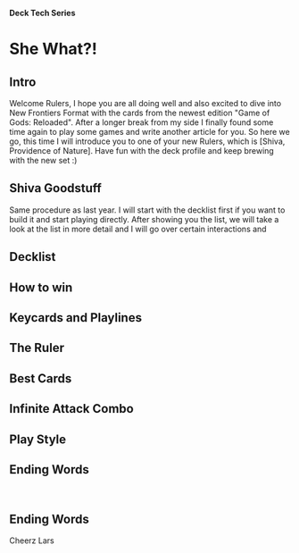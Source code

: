 **Deck Tech Series**

# She What?!

## Intro

Welcome Rulers, 
I hope you are all doing well and also excited to dive into New Frontiers Format with 
the cards from the newest edition "Game of Gods: Reloaded". After a longer break from my side I finally 
found some time again to play some games and write another article for you. 
So here we go, this time I will introduce you to one of your new Rulers,
which is [Shiva, Providence of Nature]. 
Have fun with the deck profile and keep brewing with the new set :)

 	
## Shiva Goodstuff
Same procedure as last year. I will start with the decklist first if you want to build it and start 
playing directly. After showing you the list, we will take a look at the list in more detail and I will 
go over certain interactions and
	
## Decklist	
## How to win	
## Keycards and Playlines	
## The Ruler	
## Best Cards	
## Infinite Attack Combo	
## Play Style	
## Ending Words	

 

## Ending Words

Cheerz
Lars

